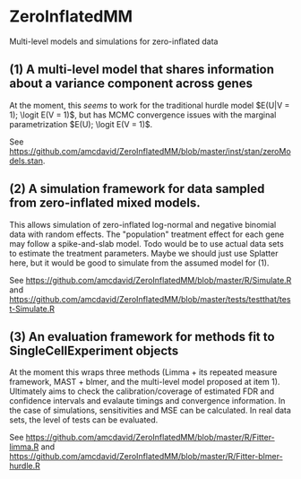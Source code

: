 # ZeroInflatedMM
Multi-level models and simulations for zero-inflated data

## (1) A multi-level model that shares information about a variance component across genes

At the moment, this *seems* to work for the traditional hurdle model $E(U|V = 1); \logit E(V = 1)$, but has MCMC convergence issues with the marginal parametrization
$E(U); \logit E(V = 1)$.

See https://github.com/amcdavid/ZeroInflatedMM/blob/master/inst/stan/zeroModels.stan.

## (2) A simulation framework for data sampled from zero-inflated mixed models.

This allows simulation of zero-inflated log-normal and negative binomial data with random effects.  The "population" treatment effect for each gene may follow a spike-and-slab model.  Todo would be to use actual data sets to estimate the treatment parameters. Maybe we should just use Splatter here, but it would be good to simulate from the assumed model for (1).

See https://github.com/amcdavid/ZeroInflatedMM/blob/master/R/Simulate.R and 
https://github.com/amcdavid/ZeroInflatedMM/blob/master/tests/testthat/test-Simulate.R



## (3) An evaluation framework for methods fit to SingleCellExperiment objects

At the moment this wraps three methods (Limma + its repeated measure framework, MAST + blmer, and the multi-level model proposed at item 1).  Ultimately aims to check the calibration/coverage of estimated FDR and confidence intervals and evalaute timings and convergence information.  In the case of simulations, sensitivities and MSE can be calculated.  In real data sets, the level of tests can be evaluated.

See https://github.com/amcdavid/ZeroInflatedMM/blob/master/R/Fitter-limma.R and 
https://github.com/amcdavid/ZeroInflatedMM/blob/master/R/Fitter-blmer-hurdle.R

